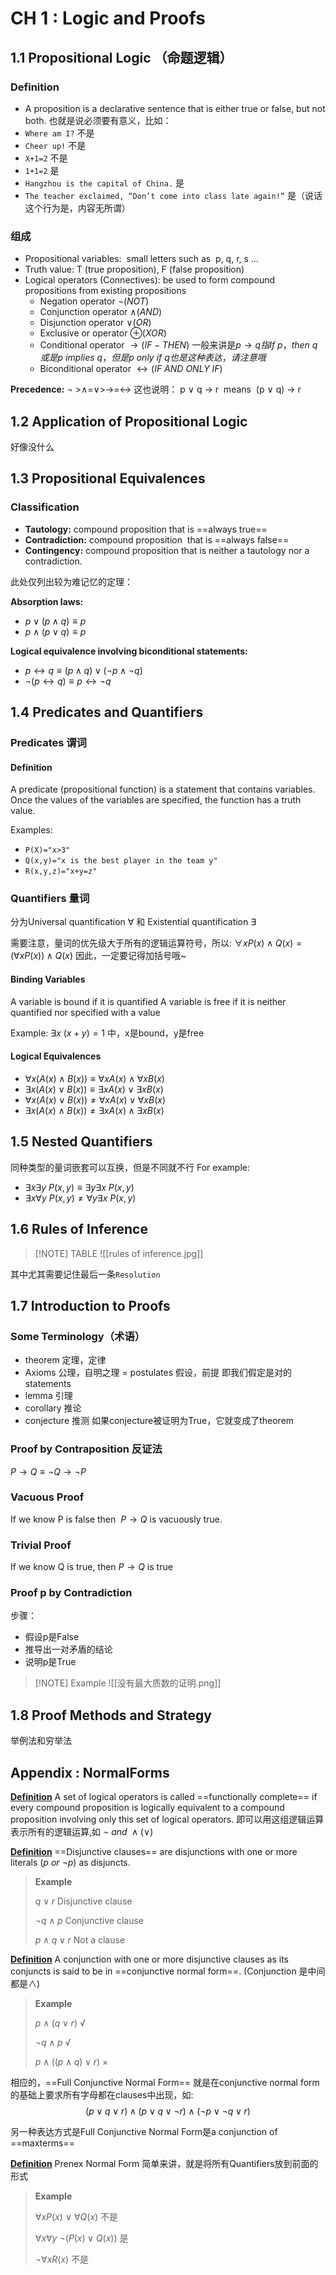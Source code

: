 # CH 1 : Logic and Proofs
## 1.1 Propositional Logic （命题逻辑）

### **Definition**
- A proposition is a declarative sentence that is either true or false, but not both.
也就是说必须要有意义，比如：
- `Where am I?`  不是
- `Cheer up!` 不是
- `X+1=2` 不是
- `1+1=2` 是
- `Hangzhou is the capital of China.` 是
- `The teacher exclaimed, “Don’t come into class late again!”` 是（说话这个行为是，内容无所谓）
### 组成
- Propositional variables:  small letters such as  p, q, r, s …
- Truth value: T (true proposition), F (false proposition)
- Logical operators (Connectives): be used to form compound propositions from existing propositions
	- Negation operator  $\neg(NOT)$
	- Conjunction operator  $\land(AND)$
	- Disjunction operator  $\lor(OR)$
	- Exclusive or operator  $\oplus(XOR)$
	- Conditional operator  $\to(IF-THEN)$ 一般来讲是$p\to q 指If\ p，then\ q或是p\ implies\ q，但是p\ only\ if\ q也是这种表达，请注意哦$
	- Biconditional operator  $\leftrightarrow(IF\ AND\ ONLY\ IF)$

**Precedence:**
$\neg$ >$\land$=$\lor$>$\to$=$\leftrightarrow$
这也说明：
	p $\lor$ q $\to$ r  means  (p $\lor$ q) $\to$ r

## 1.2 Application of Propositional Logic

好像没什么

## 1.3 Propositional Equivalences

### Classification
- **Tautology:** compound proposition that is ==always true==
- **Contradiction:** compound proposition  that is ==always false==
- **Contingency:** compound proposition that is neither a tautology nor a contradiction.

此处仅列出较为难记忆的定理：

**Absorption laws:**

- $p\lor (p\land q)\equiv p$
- $p\land (p\lor q)\equiv p$

**Logical equivalence involving biconditional statements:**

- $p\leftrightarrow q\equiv (p\land q)\lor(\neg p\land \neg q)$
- $\neg(p\leftrightarrow q)\equiv p\leftrightarrow \neg q$

## 1.4 Predicates and Quantifiers
### Predicates 谓词
#### Definition
A predicate (propositional function) is a statement that contains variables. Once the values of the variables are specified, the function has a truth value.

Examples:

- `P(X)="x>3"`
- `Q(x,y)="x is the best player in the team y"`
- `R(x,y,z)="x+y=z"`

### Quantifiers 量词
分为Universal quantification $\forall$ 和 Existential quantification $\exists$

需要注意，量词的优先级大于所有的逻辑运算符号，所以:
$\forall x P(x)\land Q(x) = (\forall x P(x))\land Q(x)$
因此，一定要记得加括号哦~

#### Binding Variables 
A variable is bound if it is quantified 
A variable is free if it is neither quantified nor specified with a value

Example:
$\exists x\ (x+y)=1$ 中，x是bound，y是free

#### Logical Equivalences

- $\forall x(A(x)\land B(x))\equiv \forall x A(x) \land \forall x B(x)$
- $\exists x(A(x)\lor B(x))\equiv \exists x A(x) \lor \exists x B(x)$
- $\forall x(A(x)\lor B(x))\ne \forall x A(x) \lor \forall x B(x)$
- $\exists x(A(x)\land B(x))\ne \exists x A(x) \land \exists x B(x)$

## 1.5 Nested Quantifiers

同种类型的量词嵌套可以互换，但是不同就不行
For example:

- $\exists x\exists y\ P(x,y)\equiv \exists y\exists x\ P(x,y)$
- $\exists x\forall y\ P(x,y) \ne \forall y\exists x\ P(x,y)$

## 1.6 Rules of Inference

> [!NOTE] TABLE
> ![[rules of inference.jpg]]



其中尤其需要记住最后一条`Resolution`

## 1.7 Introduction to Proofs
### Some Terminology（术语）

- theorem 定理，定律
- Axioms 公理，自明之理 = postulates 假设，前提        即我们假定是对的statements
- lemma 引理
- corollary 推论
- conjecture 推测 如果conjecture被证明为True，它就变成了theorem

### Proof by Contraposition 反证法

$P\to Q \equiv \neg Q\to \neg P$

### Vacuous Proof
If we know P is false then  $P\to Q$ is vacuously true.

### Trivial Proof
If we know Q is true, then $P\to Q$ is true

### Proof p by Contradiction
步骤：

- 假设p是False
- 推导出一对矛盾的结论
- 说明p是True


> [!NOTE] Example
> ![[没有最大质数的证明.png]]


## 1.8 Proof Methods and Strategy

举例法和穷举法

## Appendix : NormalForms

**[Definition](#)** A set of logical operators is called ==functionally complete== if every compound proposition is logically equivalent to a compound proposition involving only this set of logical operators. 即可以用这组逻辑运算表示所有的逻辑运算,如 $\neg \ and\ \land(\lor)$

**[Definition](#)** ==Disjunctive clauses== are disjunctions with one or more literals ($p\ or\ \neg p$) as disjuncts.
> **Example**
> 
> $q\lor r$ Disjunctive clause
> 
> $\neg q\land p$ Conjunctive clause
> 
> $p\land q\lor r$ Not a clause


**[Definition](#)** A conjunction with one or more disjunctive clauses as its conjuncts is said to be in ==conjunctive normal form==. (Conjunction 是中间都是$\land$)
> **Example**
> 
> $p\land (q\lor r)$ √
> 
> $\neg q\land p$ √
> 
> $p\land ((p\land q)\lor r)$ ×


相应的，==Full Conjunctive Normal Form== 就是在conjunctive normal form的基础上要求所有字母都在clauses中出现，如:
$$
(p\lor q\lor r)\land(p\lor q\lor \neg r)\land(\neg p\lor \neg q\lor r)
$$


另一种表达方式是Full Conjunctive Normal Form是a conjunction of ==maxterms==

**[Definition](#)** Prenex Normal Form 简单来讲，就是将所有Quantifiers放到前面的形式
> **Example**
> 
> $\forall xP(x)\ \lor \ \forall Q(x)$  不是
> 
> $\forall x\forall y \ \neg(P(x)\lor Q(x))$  是
> 
> $\neg \forall xR(x)$ 不是

